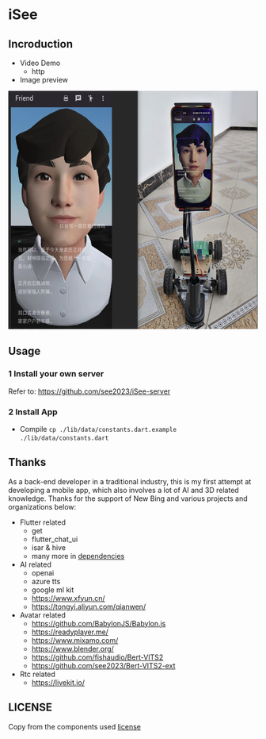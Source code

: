 # iSee
## Incroduction
* Video Demo
	* http
* Image preview
<img src="./doc/info.jpeg"  height="480" >




## Usage 

### 1 Install your own server

Refer to:
https://github.com/see2023/iSee-server

### 2 Install App

* Compile
`
cp ./lib/data/constants.dart.example ./lib/data/constants.dart
`



## Thanks
As a back-end developer in a traditional industry, this is my first attempt at developing a mobile app, which also involves a lot of AI and 3D related knowledge. 
Thanks for the support of New Bing and various projects and organizations below:
- Flutter related
	- get
	- flutter_chat_ui
	- isar & hive
	- many more in [dependencies](./pubspec.yaml)
- AI related
	- openai
	- azure tts
	- google ml kit
	- https://www.xfyun.cn/
	- https://tongyi.aliyun.com/qianwen/
- Avatar related
	- https://github.com/BabylonJS/Babylon.js
	- https://readyplayer.me/
	- https://www.mixamo.com/
	- https://www.blender.org/
	- https://github.com/fishaudio/Bert-VITS2
	- https://github.com/see2023/Bert-VITS2-ext
- Rtc related
	- https://livekit.io/


## LICENSE
Copy from the components used [license](./LICENSE)
